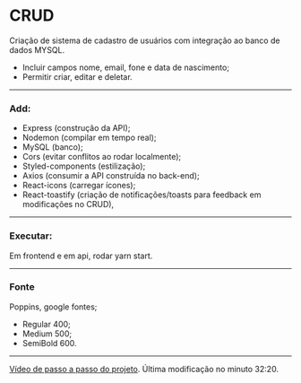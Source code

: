 # CRUD 
Criação de sistema de cadastro de usuários com integração ao banco de dados MYSQL.

- Incluir campos nome, email, fone e data de nascimento;
- Permitir criar, editar e deletar.

_____

### Add:
- Express (construção da API); 
- Nodemon (compilar em tempo real); 
- MySQL (banco);
- Cors (evitar conflitos ao rodar localmente);
- Styled-components (estilização);
- Axios (consumir a API construída no back-end);
- React-icons (carregar ícones);
- React-toastify (criação de notificações/toasts para feedback em modificações no CRUD),

___
### Executar:
Em frontend e em api, rodar yarn start.
___
### Fonte
Poppins, google fontes;
- Regular 400;
- Medium 500;
- SemiBold 600.

___

[Vídeo de passo a passo do projeto](https://www.youtube.com/watch?v=voXTVTW73E8).
Última modificação no minuto 32:20.


